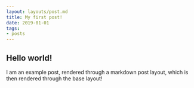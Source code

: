 ```yaml
---
layout: layouts/post.md
title: My first post!
date: 2019-01-01
tags: 
- posts
---
```

## Hello world!

I am an example post, rendered through a markdown post layout, which is then rendered through the base layout!